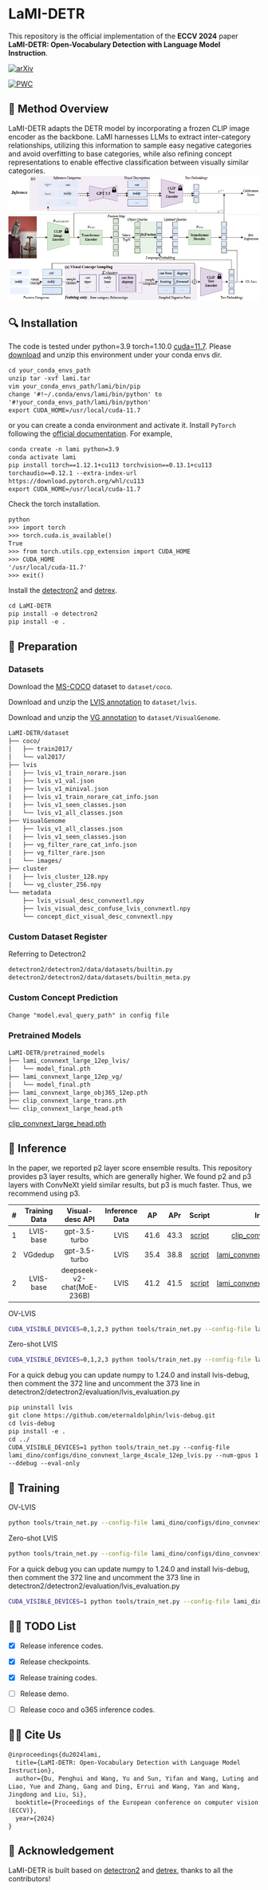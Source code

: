 # LaMI-DETR

This repository is the official implementation of the **ECCV 2024** paper **LaMI-DETR: Open-Vocabulary Detection with Language Model Instruction**.

[![arXiv](https://img.shields.io/badge/Arxiv-2407.11335-b31b1b.svg?logo=arXiv)](https://arxiv.org/pdf/2407.11335)

[![PWC](https://img.shields.io/endpoint.svg?url=https://paperswithcode.com/badge/lami-detr-open-vocabulary-detection-with/open-vocabulary-object-detection-on-lvis-v1-0)](https://paperswithcode.com/sota/open-vocabulary-object-detection-on-lvis-v1-0?p=lami-detr-open-vocabulary-detection-with)

## 🚀 Method Overview
LaMI-DETR adapts the DETR model by incorporating a frozen CLIP image encoder as the backbone. 
LaMI harnesses LLMs to extract inter-category relationships, utilizing this information to sample easy negative categories and avoid overfitting to base categories, while also refining concept representations to enable effective classification between visually similar categories.
![](examples/model.png)

## 🔍 Installation
The code is tested under python=3.9 torch=1.10.0 [cuda=11.7](https://drive.google.com/file/d/1A57019pFuRRjaQAVAv_lfeWWBWadfcgE/view?usp=sharing). Please [download](https://drive.google.com/file/d/1nIq4gAHvNYSaC_dnozVtHeTH0Rsw-DHY/view?usp=sharing) and unzip this environment under your conda envs dir.
```shell
cd your_conda_envs_path
unzip tar -xvf lami.tar
vim your_conda_envs_path/lami/bin/pip
change '#!~/.conda/envs/lami/bin/python' to '#!your_conda_envs_path/lami/bin/python'
export CUDA_HOME=/usr/local/cuda-11.7
```

or you can create a conda environment and activate it. Install `PyTorch` following the [official documentation](https://pytorch.org/).
For example,
```shell
conda create -n lami python=3.9
conda activate lami
pip install torch==1.12.1+cu113 torchvision==0.13.1+cu113 torchaudio==0.12.1 --extra-index-url https://download.pytorch.org/whl/cu113
export CUDA_HOME=/usr/local/cuda-11.7
```

Check the torch installation.
```shell
python
>>> import torch
>>> torch.cuda.is_available()
True
>>> from torch.utils.cpp_extension import CUDA_HOME
>>> CUDA_HOME
'/usr/local/cuda-11.7'
>>> exit()
```

Install the [detectron2](https://github.com/facebookresearch/detectron2) and [detrex](https://github.com/IDEA-Research/detrex).
```shell
cd LaMI-DETR
pip install -e detectron2
pip install -e .
```


## 📂 Preparation

### Datasets
Download the [MS-COCO](https://cocodataset.org/#download) dataset to `dataset/coco`.

Download and unzip the [LVIS annotation](https://drive.google.com/file/d/1k-o3Dxsj_qAvzR7bszrMoaY0DOwRZfEX/view?usp=sharing) to `dataset/lvis`.

Download and unzip the [VG annotation](https://drive.google.com/file/d/1ug8aeapoodZ4AYJjaAJIxbLSWKJWwqck/view?usp=sharing) to `dataset/VisualGenome`.
```text
LaMI-DETR/dataset   
├── coco/ 
│   ├── train2017/
│   └── val2017/
├── lvis
|   ├── lvis_v1_train_norare.json
|   ├── lvis_v1_val.json
|   ├── lvis_v1_minival.json
|   ├── lvis_v1_train_norare_cat_info.json
|   ├── lvis_v1_seen_classes.json
|   └── lvis_v1_all_classes.json
├── VisualGenome
|   ├── lvis_v1_all_classes.json
|   ├── lvis_v1_seen_classes.json
|   ├── vg_filter_rare_cat_info.json
|   ├── vg_filter_rare.json
|   └── images/
├── cluster
|   ├── lvis_cluster_128.npy
|   └── vg_cluster_256.npy
└── metadata 
    ├── lvis_visual_desc_convnextl.npy
    ├── lvis_visual_desc_confuse_lvis_convnextl.npy
    └── concept_dict_visual_desc_convnextl.npy

```

### Custom Dataset Register
Referring to Detectron2  
```text
detectron2/detectron2/data/datasets/builtin.py  
detectron2/detectron2/data/datasets/builtin_meta.py  
```

### Custom Concept Prediction
```text
Change "model.eval_query_path" in config file
```

### Pretrained Models
```text
LaMI-DETR/pretrained_models   
├── lami_convnext_large_12ep_lvis/ 
│   └── model_final.pth
├── lami_convnext_large_12ep_vg/
│   └── model_final.pth
├── lami_convnext_large_obj365_12ep.pth
├── clip_convnext_large_trans.pth
└── clip_convnext_large_head.pth
```
[clip_convnext_large_head.pth](https://drive.google.com/file/d/1Jr9mfnAyiSGjsh09X0pqspuagsMyzHSS/view?usp=sharing)


## 🎉 Inference  
In the paper, we reported p2 layer score ensemble results. This repository provides p3 layer results, which are generally higher. We found p2 and p3 layers with ConvNeXt yield similar results, but p3 is much faster. Thus, we recommend using p3.

|  #  |  Training Data  |   Visual-desc     API|  Inference Data  |   AP   |   APr   |                                Script                                | Init checkpoint | Checkpoint |
|:---:|:---------------:|:---------:|:----------------:|:------:|:-------:|:--------------------------------------------------------------------:|:----------:|:----------:|
|  1  |    LVIS-base    |gpt-3.5-turbo|        LVIS      |  41.6  |   43.3  |  [script](lami_dino/configs/dino_convnext_large_4scale_12ep_lvis.py)   | [clip_convnext_large_trans.pth](https://drive.google.com/file/d/1jwWmB80oJi2x8YBZTeSX_pgMggsi67GJ/view?usp=sharing)  | [lami_convnext_large_12ep_lvis/model_final.pth](https://drive.google.com/file/d/1DRIYuaW4oV_ghFLRX2VG-cALWsF0fxyk/view?usp=sharing)  |
|  2  |    VGdedup      |gpt-3.5-turbo|        LVIS      |  35.4  |   38.8  | [script](lami_dino/configs/dino_convnext_large_4scale_12ep_vg.py) | [lami_convnext_large_obj365_12ep.pth](https://drive.google.com/file/d/12OsjOCapOiRsOlTx1YYeJ3PkSiH_zRrK/view?usp=sharing)  | [lami_convnext_large_12ep_vg/model_final.pth](https://drive.google.com/file/d/1p5ROlpMeLml4Nns2sByv80RO8F4QVgUn/view?usp=sharing)  |
|  2  |    LVIS-base    |deepseek-v2-chat(MoE-236B)|        LVIS      |  41.2  |   41.5  | [script](lami_dino/configs/dino_convnext_large_4scale_12ep_vg.py) | [lami_convnext_large_obj365_12ep.pth](https://drive.google.com/file/d/12OsjOCapOiRsOlTx1YYeJ3PkSiH_zRrK/view?usp=sharing)  | [lami_convnext_large_12ep_lvis_deepseek/model_final.pth](https://drive.google.com/file/d/15lMSfX8V-iKrigTcFtgE7O7RRQpKuP8v/view?usp=drive_link)  |

OV-LVIS 
```bash
CUDA_VISIBLE_DEVICES=0,1,2,3 python tools/train_net.py --config-file lami_dino/configs/dino_convnext_large_4scale_12ep_lvis.py --num-gpus 4 --eval-only train.init_checkpoint=pretrained_models/lami_convnext_large_12ep_lvis/model_final.pth
```
Zero-shot LVIS 
```bash
CUDA_VISIBLE_DEVICES=0,1,2,3 python tools/train_net.py --config-file lami_dino/configs/dino_convnext_large_4scale_12ep_vg.py --num-gpus 4 --eval-only train.init_checkpoint=pretrained_models/lami_convnext_large_12ep_vg/model_final.pth
```
For a quick debug you can update numpy to 1.24.0 and install lvis-debug, then comment the 372 line and uncomment the 373 line in detectron2/detectron2/evaluation/lvis_evaluation.py 
```
pip uninstall lvis
git clone https://github.com/eternaldolphin/lvis-debug.git
cd lvis-debug
pip install -e .
cd ../
CUDA_VISIBLE_DEVICES=1 python tools/train_net.py --config-file lami_dino/configs/dino_convnext_large_4scale_12ep_lvis.py --num-gpus 1 --ddebug --eval-only
```


##  🥳 Training
OV-LVIS 
```bash
python tools/train_net.py --config-file lami_dino/configs/dino_convnext_large_4scale_12ep_lvis.py --num-gpus 8 train.init_checkpoint=pretrained_models/clip_convnext_large_trans.pth
```
Zero-shot LVIS 
```bash
python tools/train_net.py --config-file lami_dino/configs/dino_convnext_large_4scale_12ep_vg.py --num-gpus 8 train.init_checkpoint=pretrained_models/lami_convnext_large_obj365_12ep.pth
```
For a quick debug you can update numpy to 1.24.0 and install lvis-debug, then comment the 372 line and uncomment the 373 line in detectron2/detectron2/evaluation/lvis_evaluation.py 
```bash
CUDA_VISIBLE_DEVICES=1 python tools/train_net.py --config-file lami_dino/configs/dino_convnext_large_4scale_12ep_lvis.py --num-gpus 1 --ddebug
```


## 👩‍💻 TODO List
- [x] Release inference codes.
- [x] Release checkpoints.
- [x] Release training codes.
- [ ] Release demo.
- [ ] Release coco and o365 inference codes.


## 🤝🏼 Cite Us

```
@inproceedings{du2024lami,
  title={LaMI-DETR: Open-Vocabulary Detection with Language Model Instruction},
  author={Du, Penghui and Wang, Yu and Sun, Yifan and Wang, Luting and Liao, Yue and Zhang, Gang and Ding, Errui and Wang, Yan and Wang, Jingdong and Liu, Si},
  booktitle={Proceedings of the European conference on computer vision (ECCV)},
  year={2024}
}
```

## 💖 Acknowledgement
<span id="acknowledgement"></span>
LaMI-DETR is built based on [detectron2](https://github.com/facebookresearch/detectron2) and [detrex](https://github.com/IDEA-Research/detrex), thanks to all the contributors!

